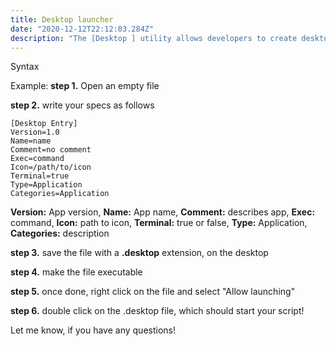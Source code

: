 ```yaml
---
title: Desktop launcher
date: "2020-12-12T22:12:03.284Z"
description: "The [Desktop ] utility allows developers to create desktop application launchers for custom scripts."
---
```



Syntax

Example:
**step 1.** Open an empty file

**step 2.** write your specs as follows

```
[Desktop Entry]
Version=1.0
Name=name
Comment=no comment
Exec=command
Icon=/path/to/icon
Terminal=true
Type=Application
Categories=Application

```

**Version:** App version,
**Name:** App name,
**Comment:** describes app,
**Exec:** command,
**Icon:** path to icon,
**Terminal:** true or false,
**Type:** Application,
**Categories:** description



**step 3.** save the file with a **.desktop** extension, on the desktop

**step 4.** make the file executable

**step 5.** once done, right click on the file and select "Allow launching"

**step 6.** double click on the .desktop file, which should
start your script!


Let me know, if you have any questions!
